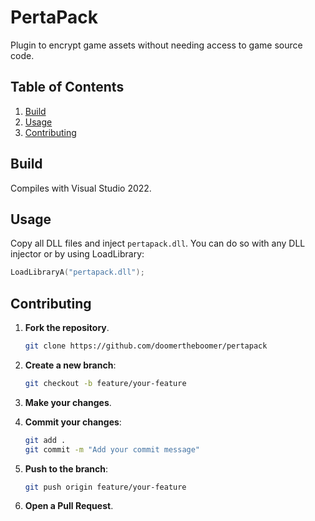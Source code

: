 # PertaPack
Plugin to encrypt game assets without needing access to game source code.
## Table of Contents

1. [Build](#build)
2. [Usage](#usage)
3. [Contributing](#contributing)

## Build
Compiles with Visual Studio 2022.
## Usage
Copy all DLL files and inject `pertapack.dll`. You can do so with any DLL injector or by using LoadLibrary:
   ```cpp
   LoadLibraryA("pertapack.dll");
   ```
## Contributing
1. **Fork the repository**.
   ```bash
   git clone https://github.com/doomertheboomer/pertapack
   ```
2. **Create a new branch**:
   ```bash
   git checkout -b feature/your-feature
   ```

3. **Make your changes**.

4. **Commit your changes**:
   ```bash
   git add .
   git commit -m "Add your commit message"
   ```

5. **Push to the branch**:
   ```bash
   git push origin feature/your-feature
   ```

6. **Open a Pull Request**.
